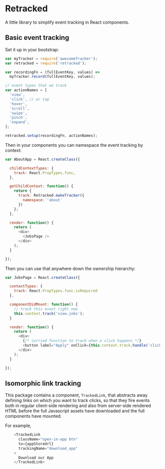 # Retracked

A little library to simplify event tracking in React components.

## Basic event tracking

Set it up in your bootstrap:
```js
var myTracker = require('awesomeTracker');
var retracked = require('retracked');

var recordingFn = (fullEventKey, values) =>
  myTracker.record(fullEventKey, values);

// event types that we track
var actionNames = [
  'view',
  'click', // or tap
  'hover',
  'scroll',
  'swipe',
  'pinch',
  'expand',
];

retracked.setup(recordingFn, actionNames);
```

Then in your components you can namespace the event tracking by context:
```js
var AboutApp = React.createClass({

  childContextTypes: {
    track: React.PropTypes.func,
  },

  getChildContext: function() {
    return {
      track: Retracked.makeTracker({
        namespace: 'about'
      })
    };
  },

  render: function() {
    return (
      <div>
        <JobsPage />
      </div>
    );
  }

});
```

Then you can use that anywhere down the ownership hierarchy:
```js
var JobsPage = React.createClass({

  contextTypes: {
    track: React.PropTypes.func.isRequired
  },

  componentDidMount: function() {
    // track this event right now
    this.context.track('view.jobs');
  }

  render: function() {
    return (
      <div>
        {/* curried function to track when a click happens */}
        <button label="Apply" onClick={this.context.track.handle('click.apply')} />
      </div>
    );
  }

});
```

## Isomorphic link tracking

This package contains a component, `TrackedLink`, that abstracts away defining links on which you want
to track clicks, so that they fire events both in regular client-side rendering and also from server-side
rendered HTML before the full Javascript assets have downloaded and the full components have mounted.

For example,
```js
    <TrackedLink
      className="open-in-app btn"
      to={appStoreUrl}
      trackingName="download_app"
    >
      Download our App
    </TrackedLink>
```
